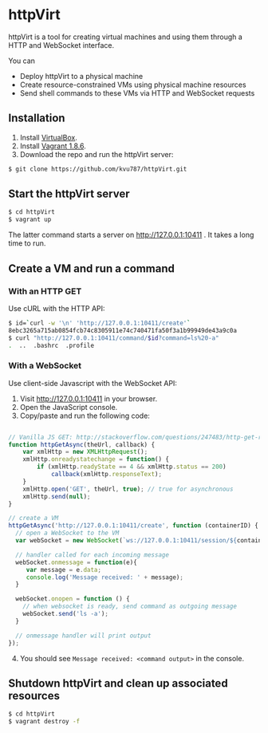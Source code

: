 # httpVirt

httpVirt is a tool for creating virtual machines and using them through a HTTP and WebSocket interface.

You can

* Deploy httpVirt to a physical machine
* Create resource-constrained VMs using physical machine resources
* Send shell commands to these VMs via HTTP and WebSocket requests

## Installation

1. Install [VirtualBox](https://www.virtualbox.org/wiki/Downloads).
2. Install [Vagrant 1.8.6](https://releases.hashicorp.com/vagrant/1.8.6/).
3. Download the repo and run the httpVirt server:

```bash
$ git clone https://github.com/kvu787/httpVirt.git
```

## Start the httpVirt server

```bash
$ cd httpVirt
$ vagrant up
```

The latter command starts a server on http://127.0.0.1:10411 .
It takes a long time to run.

## Create a VM and run a command

### With an HTTP GET

Use cURL with the HTTP API:

```bash
$ id=`curl -w '\n' 'http://127.0.0.1:10411/create'`
8ebc3265a715ab0854fcb74c8305911e74c740471fa50f3a1b99949de43a9c0a
$ curl "http://127.0.0.1:10411/command/$id?command=ls%20-a"
.  ..  .bashrc  .profile
```

### With a WebSocket

Use client-side Javascript with the WebSocket API:

1. Visit http://127.0.0.1:10411 in your browser.
2. Open the JavaScript console.
3. Copy/paste and run the following code:

```javascript

// Vanilla JS GET: http://stackoverflow.com/questions/247483/http-get-request-in-javascript
function httpGetAsync(theUrl, callback) {
    var xmlHttp = new XMLHttpRequest();
    xmlHttp.onreadystatechange = function() {
        if (xmlHttp.readyState == 4 && xmlHttp.status == 200)
            callback(xmlHttp.responseText);
    }
    xmlHttp.open('GET', theUrl, true); // true for asynchronous
    xmlHttp.send(null);
}

// create a VM
httpGetAsync('http://127.0.0.1:10411/create', function (containerID) {
  // open a WebSocket to the VM
  var webSocket = new WebSocket(`ws://127.0.0.1:10411/session/${containerID}`);

  // handler called for each incoming message
  webSocket.onmessage = function(e){
     var message = e.data;
     console.log('Message received: ' + message);
  }

  webSocket.onopen = function () {
    // when websocket is ready, send command as outgoing message
    webSocket.send('ls -a');
  }

  // onmessage handler will print output
});
```

4. You should see `Message received: <command output>` in the console.

## Shutdown httpVirt and clean up associated resources

```bash
$ cd httpVirt
$ vagrant destroy -f
```
